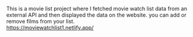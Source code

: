 This is a movie list project where I fetched movie watch list data from an external API and then displayed the data on the website. you can add or remove films from your list.                                                
 https://moviewatchlist1.netlify.app/     
 
